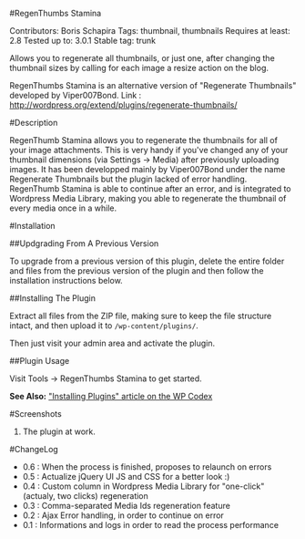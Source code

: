 #RegenThumbs Stamina

Contributors: Boris Schapira
Tags: thumbnail, thumbnails
Requires at least: 2.8
Tested up to: 3.0.1
Stable tag: trunk

Allows you to regenerate all thumbnails, or just one, after changing the thumbnail sizes by
calling for each image a resize action on the blog.

RegenThumbs Stamina is an alternative version of "Regenerate Thumbnails" developed by Viper007Bond.
Link : http://wordpress.org/extend/plugins/regenerate-thumbnails/

#Description

RegenThumb Stamina allows you to regenerate the thumbnails for all of your image attachments. This is 
very handy if you've changed any of your thumbnail dimensions (via Settings -> Media) after previously 
uploading images. It has been developped mainly by Viper007Bond under the name Regenerate Thumbnails 
but the plugin lacked of error handling. RegenThumb Stamina is able to continue after an error, and is 
integrated to Wordpress Media Library, making you able to regenerate the thumbnail of every media once 
in a while.

#Installation

##Updgrading From A Previous Version

To upgrade from a previous version of this plugin, delete the entire folder and files from the previous 
version of the plugin and then follow the installation instructions below.

##Installing The Plugin

Extract all files from the ZIP file, making sure to keep the file structure intact, and then upload it 
to `/wp-content/plugins/`.

Then just visit your admin area and activate the plugin.

##Plugin Usage

Visit Tools -> RegenThumbs Stamina to get started.

**See Also:** ["Installing Plugins" article on the WP Codex](http://codex.wordpress.org/Managing_Plugins#Installing_Plugins)

#Screenshots

1. The plugin at work.

#ChangeLog

* 0.6 : When the process is finished, proposes to relaunch on errors
* 0.5 : Actualize jQuery UI JS and CSS for a better look :)
* 0.4 : Custom column in Wordpress Media Library for "one-click" (actualy, two clicks) regeneration
* 0.3 : Comma-separated Media Ids regeneration feature
* 0.2 : Ajax Error handling, in order to continue on error
* 0.1 : Informations and logs in order to read the process performance

